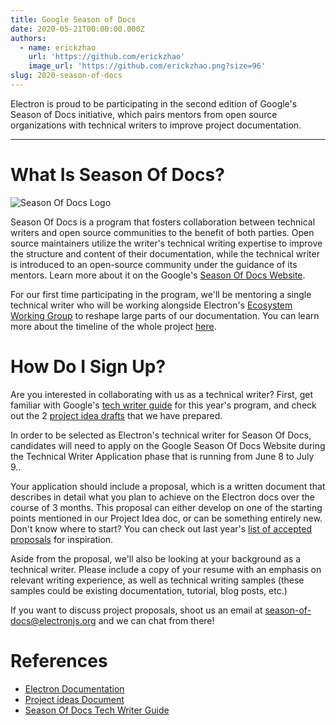 ```yaml
---
title: Google Season of Docs
date: 2020-05-21T00:00:00.000Z
authors:
  - name: erickzhao
    url: 'https://github.com/erickzhao'
    image_url: 'https://github.com/erickzhao.png?size=96'
slug: 2020-season-of-docs
---
```


Electron is proud to be participating in the second edition of Google's Season of Docs initiative, which pairs mentors from open source organizations with technical writers to improve project documentation.

---

# What Is Season Of Docs?

![Season Of Docs Logo](https://user-images.githubusercontent.com/16010076/82606204-8c8bce80-9b6b-11ea-9847-6a4b28a0761d.png)

Season Of Docs is a program that fosters collaboration between technical writers and open source communities to the benefit of both parties. Open source maintainers utilize the writer's technical writing expertise to improve the structure and content of their documentation, while the technical writer is introduced to an open-source community under the guidance of its mentors. Learn more about it on the Google's [Season Of Docs Website](https://developers.google.com/season-of-docs).

For our first time participating in the program, we'll be mentoring a single technical writer who will be working alongside Electron's [Ecosystem Working Group](https://github.com/electron/governance/tree/master/wg-ecosystem) to reshape large parts of our documentation. You can learn more about the timeline of the whole project [here](https://developers.google.com/season-of-docs/docs/timeline).

# How Do I Sign Up?

Are you interested in collaborating with us as a technical writer? First, get familiar with Google's [tech writer guide](https://developers.google.com/season-of-docs/docs/tech-writer-guide) for this year's program, and check out the 2 [project idea drafts](https://github.com/electron/season-of-docs-2020/blob/master/project-ideas.md) that we have prepared.

In order to be selected as Electron's technical writer for Season Of Docs, candidates will need to apply on the Google Season Of Docs Website during the Technical Writer Application phase that is running from June 8 to July 9..

Your application should include a proposal, which is a written document that describes in detail what you plan to achieve on the Electron docs over the course of 3 months. This proposal can either develop on one of the starting points mentioned in our Project Idea doc, or can be something entirely new. Don't know where to start? You can check out last year's [list of accepted proposals](https://developers.google.com/season-of-docs/docs/2019/participants) for inspiration.

Aside from the proposal, we'll also be looking at your background as a technical writer. Please include a copy of your resume with an emphasis on relevant writing experience, as well as technical writing samples (these samples could be existing documentation, tutorial, blog posts, etc.)

If you want to discuss project proposals, shoot us an email at [season-of-docs@electronjs.org](mailto:season-of-docs@electronjs.org) and we can chat from there!

# References

- [Electron Documentation](https://www.electronjs.org/docs)
- [Project ideas Document](https://github.com/electron/season-of-docs-2020/blob/master/project-ideas.md)
- [Season Of Docs Tech Writer Guide](https://developers.google.com/season-of-docs/docs/tech-writer-guide)

